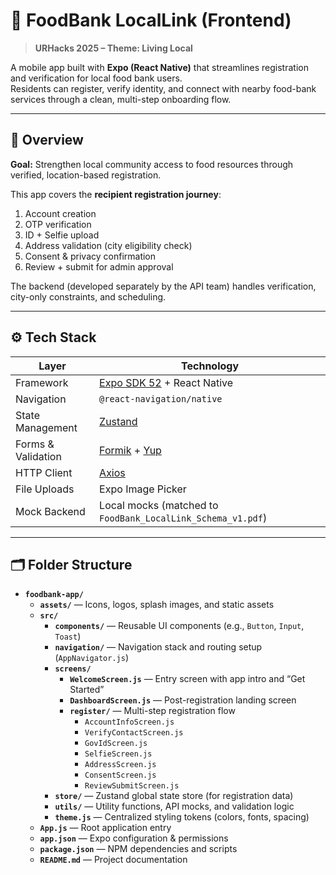 # 🍎 FoodBank LocalLink (Frontend)

> **URHacks 2025 – Theme: Living Local**

A mobile app built with **Expo (React Native)** that streamlines registration and verification for local food bank users.  
Residents can register, verify identity, and connect with nearby food-bank services through a clean, multi-step onboarding flow.

---

## 🧭 Overview

**Goal:** Strengthen local community access to food resources through verified, location-based registration.

This app covers the **recipient registration journey**:

1. Account creation
2. OTP verification
3. ID + Selfie upload
4. Address validation (city eligibility check)
5. Consent & privacy confirmation
6. Review + submit for admin approval

The backend (developed separately by the API team) handles verification, city-only constraints, and scheduling.

---

## ⚙️ Tech Stack

| Layer              | Technology                                                            |
| ------------------ | --------------------------------------------------------------------- |
| Framework          | [Expo SDK 52](https://docs.expo.dev/) + React Native                  |
| Navigation         | `@react-navigation/native`                                            |
| State Management   | [Zustand](https://docs.pmnd.rs/zustand)                               |
| Forms & Validation | [Formik](https://formik.org/) + [Yup](https://github.com/jquense/yup) |
| HTTP Client        | [Axios](https://axios-http.com/)                                      |
| File Uploads       | Expo Image Picker                                                     |
| Mock Backend       | Local mocks (matched to `FoodBank_LocalLink_Schema_v1.pdf`)           |

---

## 🗂 Folder Structure

- **`foodbank-app/`**
  - **`assets/`** — Icons, logos, splash images, and static assets
  - **`src/`**
    - **`components/`** — Reusable UI components (e.g., `Button`, `Input`, `Toast`)
    - **`navigation/`** — Navigation stack and routing setup (`AppNavigator.js`)
    - **`screens/`**
      - **`WelcomeScreen.js`** — Entry screen with app intro and “Get Started”
      - **`DashboardScreen.js`** — Post-registration landing screen
      - **`register/`** — Multi-step registration flow
        - `AccountInfoScreen.js`
        - `VerifyContactScreen.js`
        - `GovIdScreen.js`
        - `SelfieScreen.js`
        - `AddressScreen.js`
        - `ConsentScreen.js`
        - `ReviewSubmitScreen.js`
    - **`store/`** — Zustand global state store (for registration data)
    - **`utils/`** — Utility functions, API mocks, and validation logic
    - **`theme.js`** — Centralized styling tokens (colors, fonts, spacing)
  - **`App.js`** — Root application entry
  - **`app.json`** — Expo configuration & permissions
  - **`package.json`** — NPM dependencies and scripts
  - **`README.md`** — Project documentation
